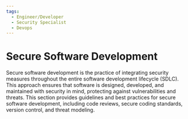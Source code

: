 ```yaml
---
tags:
  - Engineer/Developer
  - Security Specialist
  - Devops
---
```


# Secure Software Development

Secure software development is the practice of integrating security measures throughout the entire software development lifecycle (SDLC). This approach ensures that software is designed, developed, and maintained with security in mind, protecting against vulnerabilities and threats. This section provides guidelines and best practices for secure software development, including code reviews, secure coding standards, version control, and threat modeling.
